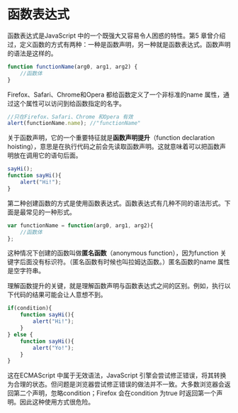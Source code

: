 # 函数表达式

函数表达式是JavaScript 中的一个既强大又容易令人困惑的特性。第5 章曾介绍过，定义函数的方式有两种：一种是函数声明，另一种就是函数表达式。函数声明的语法是这样的。

```javascript
function functionName(arg0, arg1, arg2) {
	//函数体
}
```

Firefox、Safari、Chrome和Opera 都给函数定义了一个非标准的name 属性，通过这个属性可以访问到给函数指定的名字。

```javascript
//只在Firefox、Safari、Chrome 和Opera 有效
alert(functionName.name); //"functionName"
```

关于函数声明，它的一个重要特征就是**函数声明提升**（function declaration hoisting），意思是在执行代码之前会先读取函数声明。这就意味着可以把函数声明放在调用它的语句后面。

```javascript
sayHi();
function sayHi(){
	alert("Hi!");
}
```

第二种创建函数的方式是使用函数表达式。函数表达式有几种不同的语法形式。下面是最常见的一种形式。

```javascript
var functionName = function(arg0, arg1, arg2){
	//函数体
};
```

这种情况下创建的函数叫做**匿名函数**（anonymous function），因为function 关键字后面没有标识符。（匿名函数有时候也叫拉姆达函数。）匿名函数的name 属性是空字符串。

理解函数提升的关键，就是理解函数声明与函数表达式之间的区别。例如，执行以下代码的结果可能会让人意想不到。

```javascript
if(condition){
	function sayHi(){
		alert("Hi!");
	}
} else {
	function sayHi(){
		alert("Yo!");
	}
}
```

这在ECMAScript 中属于无效语法，JavaScript 引擎会尝试修正错误，将其转换为合理的状态。但问题是浏览器尝试修正错误的做法并不一致。大多数浏览器会返回第二个声明，忽略condition；Firefox 会在condition 为true 时返回第一个声明。因此这种使用方式很危险。